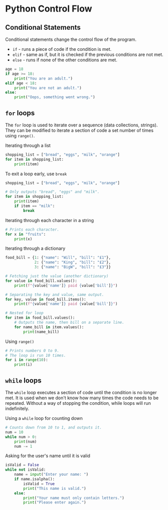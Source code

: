 # Python Control Flow
## Conditional Statements
Conditional statements change the control flow of the program.
 * `if` -  runs a piece of code if the condition is met.
 * `elif` - same as if, but it is checked if the previous
            conditions are not met.
 * `else` - runs if none of the other conditions are met.

```python
age = 18
if age >= 18:
    print("You are an adult.")
elif age < 18:
    print("You are not an adult.")
else:
    print("Oops, something went wrong.")
```

## `for` loops
The `for` loop is used to iterate over a sequence (data collections, 
strings). They can be modified to iterate a section of code a
set number of times using `range()`.

Iterating through a list
```python
shopping_list = ["bread", "eggs", "milk", "orange"]
for item in shopping_list:
    print(item)
```

To exit a loop early, use `break`
```python
shopping_list = ["bread", "eggs", "milk", "orange"]

# Only outputs "bread", "eggs" and "milk".
for item in shopping_list:
    print(item)
    if item == "milk":
        break
```

Iterating through each character in a string
```python
# Prints each character.
for x in "fruits":
    print(x)
```

Iterating through a dictionary
```python
food_bill = {1: {"name": "Will", "bill": "£1"},
             2: {"name": "King", "bill": "£2"},
             3: {"name": "BigW", "bill": "£3"}}

# Fetching just the value (another dictionary)
for value in food_bill.values():
    print(f"{value['name']} paid {value['bill']}")

# Separating the key and value, same output.
for key, value in food_bill.items():
    print(f"{value['name']} paid {value['bill']}")

# Nested for loop
for item in food_bill.values():
    # Outputs the name, then bill on a separate line.
    for name_bill in item.values():
        print(name_bill)
```

Using `range()`
```python
# Prints numbers 0 to 9. 
# The loop is run 10 times.
for i in range(10):
    print(i)
```

## `while` loops
The `while` loop executes a section of code until the condition is 
no longer met. It is used when we don't know how many times
the code needs to be repeated. Without a way of stopping 
the condition, while loops will run indefinitely.

Using a `while` loop for counting down
```python
# Counts down from 10 to 1, and outputs it.
num = 10
while num > 0:
    print(num)
    num -= 1
```

Asking for the user's name until it is valid
```python 
isValid = False
while not isValid:
    name = input("Enter your name: ")
    if name.isalpha():
        isValid = True
        print("This name is valid.")
    else:
        print("Your name must only contain letters.")
        print("Please enter again.")
```